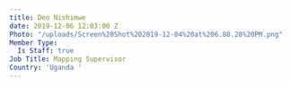 ```yaml
---
title: Deo Nishimwe
date: 2019-12-06 12:03:00 Z
Photo: "/uploads/Screen%20Shot%202019-12-04%20at%206.08.28%20PM.png"
Member Type:
  Is Staff: true
Job Title: Mapping Supervisor
Country: 'Uganda '
---
```


